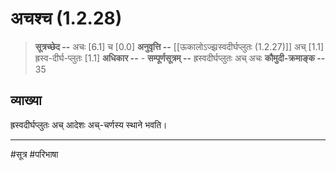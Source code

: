 # अचश्च (1.2.28)
> **सूत्रच्छेद --** अचः [6.1] च [0.0]
> **अनुवृत्ति --** [[ऊकालोऽज्झ्रस्वदीर्घप्लुतः (1.2.27)]] अच् [1.1] ह्रस्व-दीर्घ-प्लुतः [1.1]
> **अधिकार --** -
> **सम्पूर्णसूत्रम् --** ह्रस्वदीर्घप्लुतः अच् अचः
> **कौमुदी-क्रमाङ्क --** 35

## व्याख्या
ह्रस्वदीर्घप्लुतः अच् आदेशः अच्-चर्णस्य स्थाने भवति।

---
#सूत्र #परिभाषा 